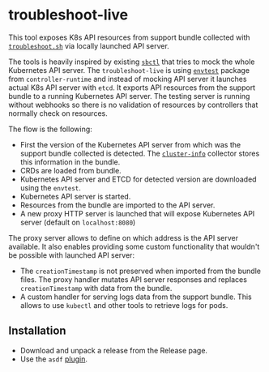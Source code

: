 # troubleshoot-live

This tool exposes K8s API resources from support bundle collected with [`troubleshoot.sh`](https://troubleshoot.sh) via locally launched API server.

The tools is heavily inspired by existing [`sbctl`](https://github.com/replicatedhq/sbctl) that tries to mock the whole Kubernetes API server. The `troubleshoot-live` is using [`envtest`](https://pkg.go.dev/sigs.k8s.io/controller-runtime/pkg/envtest) package from `controller-runtime` and instead of mocking API server it launches actual K8s API server with `etcd`. It exports API resources from the support bundle to a running Kubernetes API server. The testing server is running without webhooks so there is no validation of resources by controllers that normally check on resources.

The flow is the following:

- First the version of the Kubernetes API server from which was the support bundle collected is detected. The [`cluster-info`](https://troubleshoot.sh/docs/collect/cluster-info/) collector stores this information in the bundle.
- CRDs are loaded from bundle.
- Kubernetes API server and ETCD for detected version are downloaded using the `envtest`.
- Kubernetes API server is started.
- Resources from the bundle are imported to the API server.
- A new proxy HTTP server is launched that will expose Kubernetes API server (default on `localhost:8080`)

The proxy server allows to define on which address is the API server available. It also enables providing some custom functionality that wouldn't be possible with launched API server:

- The `creationTimestamp` is not preserved when imported from the bundle files. The proxy handler mutates API server responses and replaces `creationTimestamp` with data from the bundle.
- A custom handler for serving logs data from the support bundle. This allows to use `kubectl` and other tools to retrieve logs for pods.

## Installation

- Download and unpack a release from the Release page.
- Use the `asdf` [plugin](https://github.com/adyatlov/asdf-troubleshoot-live).
